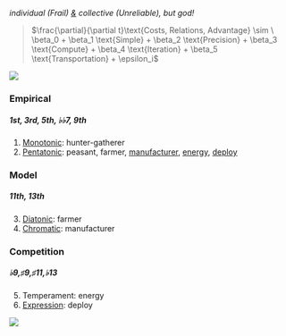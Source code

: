 *individual (Frail) [&](https://www.youtube.com/watch?v=Pl742pn7bnw) collective (Unreliable), but god!*

> $\frac{\partial}{\partial t}\text{Costs, Relations, Advantage} \sim \ \beta_0 + \beta_1 \text{Simple} + \beta_2 \text{Precision} + \beta_3 \text{Compute} + \beta_4 \text{Iteration} + \beta_5 \text{Transportation} + \epsilon_i$

![](https://muzaale.github.io/thesis/_images/c46f14aedec2cffd800a2418439eee6e989489a7662980ae1e89d757dbab3b31.png)

### Empirical
##### 1st, 3rd, 5th, ♭♭7, 9th
1. [Monotonic](https://openai.com/index/hello-gpt-4o/): hunter-gatherer
2. [Pentatonic](https://en.wikipedia.org/wiki/Seven_Samurai): peasant, farmer, [manufacturer](https://www.youtube.com/watch?v=i-o5YbNfmh0), [energy](https://www.youtube.com/watch?v=_Vik6UJTFyk), [deploy](https://www.youtube.com/watch?v=585IMBb14Kg)
### Model
##### 11th, 13th 
3. [Diatonic](https://en.wikipedia.org/wiki/The_Good,_the_Bad_and_the_Ugly): farmer
4. [Chromatic](https://en.wikipedia.org/wiki/No_Country_for_Old_Men): manufacturer
### Competition
##### ♭9,♯9,♯11,♭13 
5. Temperament: energy
6. [Expression](https://www.youtube.com/watch?v=e4Vp7Fpv5BI): deploy

![](https://jhustata.github.io/intermediate/_images/bd7156ffdc732b3095dad1da740b099ae999597c4cb8154a81a988a589e43517.png)
